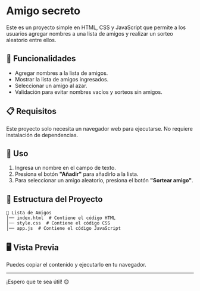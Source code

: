 # Amigo secreto

Este es un proyecto simple en HTML, CSS y JavaScript que permite a los usuarios agregar nombres a una lista de amigos y realizar un sorteo aleatorio entre ellos.

## 🚀 Funcionalidades
- Agregar nombres a la lista de amigos.
- Mostrar la lista de amigos ingresados.
- Seleccionar un amigo al azar.
- Validación para evitar nombres vacíos y sorteos sin amigos.

## 📋 Requisitos
Este proyecto solo necesita un navegador web para ejecutarse. No requiere instalación de dependencias.

## 📌 Uso
1. Ingresa un nombre en el campo de texto.
2. Presiona el botón **"Añadir"** para añadirlo a la lista.
3. Para seleccionar un amigo aleatorio, presiona el botón **"Sortear amigo"**.

## 📂 Estructura del Proyecto
```
📁 Lista de Amigos
│── index.html  # Contiene el código HTML
│── style.css  # Contiene el código CSS
│── app.js  # Contiene el código JavaScript
```

## 🖥️ Vista Previa
Puedes copiar el contenido y ejecutarlo en tu navegador.

---
¡Espero que te sea útil! 😊
